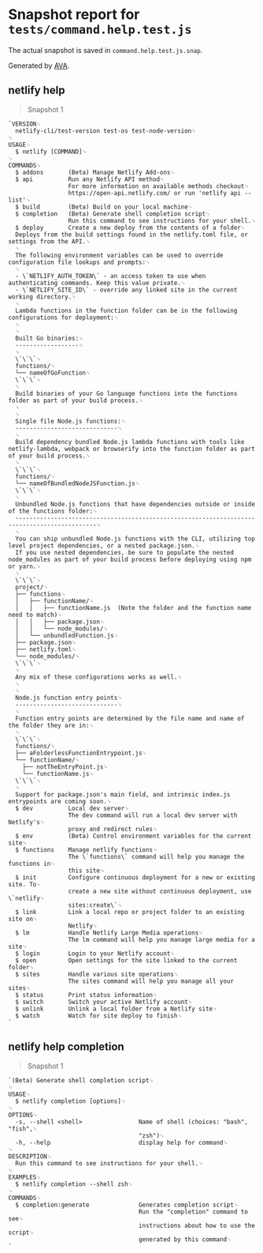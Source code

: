 # Snapshot report for `tests/command.help.test.js`

The actual snapshot is saved in `command.help.test.js.snap`.

Generated by [AVA](https://avajs.dev).

## netlify help

> Snapshot 1

    `VERSION␊
      netlify-cli/test-version test-os test-node-version␊
    ␊
    USAGE␊
      $ netlify [COMMAND]␊
    ␊
    COMMANDS␊
      $ addons       (Beta) Manage Netlify Add-ons␊
      $ api          Run any Netlify API method␊
                     For more information on available methods checkout␊
                     https://open-api.netlify.com/ or run 'netlify api --list'␊
      $ build        (Beta) Build on your local machine␊
      $ completion   (Beta) Generate shell completion script␊
                     Run this command to see instructions for your shell.␊
      $ deploy       Create a new deploy from the contents of a folder␊
      Deploys from the build settings found in the netlify.toml file, or settings from the API.␊
      ␊
      The following environment variables can be used to override configuration file lookups and prompts:␊
      ␊
      - \`NETLIFY_AUTH_TOKEN\` - an access token to use when authenticating commands. Keep this value private.␊
      - \`NETLIFY_SITE_ID\` - override any linked site in the current working directory.␊
      ␊
      Lambda functions in the function folder can be in the following configurations for deployment:␊
      ␊
      ␊
      Built Go binaries:␊
      ------------------␊
      ␊
      \`\`\`␊
      functions/␊
      └── nameOfGoFunction␊
      \`\`\`␊
      ␊
      Build binaries of your Go language functions into the functions folder as part of your build process.␊
      ␊
      ␊
      Single file Node.js functions:␊
      -----------------------------␊
      ␊
      Build dependency bundled Node.js lambda functions with tools like netlify-lambda, webpack or browserify into the function folder as part of your build process.␊
      ␊
      \`\`\`␊
      functions/␊
      └── nameOfBundledNodeJSFunction.js␊
      \`\`\`␊
      ␊
      Unbundled Node.js functions that have dependencies outside or inside of the functions folder:␊
      ---------------------------------------------------------------------------------------------␊
      ␊
      You can ship unbundled Node.js functions with the CLI, utilizing top level project dependencies, or a nested package.json.␊
      If you use nested dependencies, be sure to populate the nested node_modules as part of your build process before deploying using npm or yarn.␊
      ␊
      \`\`\`␊
      project/␊
      ├── functions␊
      │   ├── functionName/␊
      │   │   ├── functionName.js  (Note the folder and the function name need to match)␊
      │   │   ├── package.json␊
      │   │   └── node_modules/␊
      │   └── unbundledFunction.js␊
      ├── package.json␊
      ├── netlify.toml␊
      └── node_modules/␊
      \`\`\`␊
      ␊
      Any mix of these configurations works as well.␊
      ␊
      ␊
      Node.js function entry points␊
      -----------------------------␊
      ␊
      Function entry points are determined by the file name and name of the folder they are in:␊
      ␊
      \`\`\`␊
      functions/␊
      ├── aFolderlessFunctionEntrypoint.js␊
      └── functionName/␊
        ├── notTheEntryPoint.js␊
        └── functionName.js␊
      \`\`\`␊
      ␊
      Support for package.json's main field, and intrinsic index.js entrypoints are coming soon.␊
      $ dev          Local dev server␊
                     The dev command will run a local dev server with Netlify's␊
                     proxy and redirect rules␊
      $ env          (Beta) Control environment variables for the current site␊
      $ functions    Manage netlify functions␊
                     The \`functions\` command will help you manage the functions in␊
                     this site␊
      $ init         Configure continuous deployment for a new or existing site. To␊
                     create a new site without continuous deployment, use \`netlify␊
                     sites:create\`␊
      $ link         Link a local repo or project folder to an existing site on␊
                     Netlify␊
      $ lm           Handle Netlify Large Media operations␊
                     The lm command will help you manage large media for a site␊
      $ login        Login to your Netlify account␊
      $ open         Open settings for the site linked to the current folder␊
      $ sites        Handle various site operations␊
                     The sites command will help you manage all your sites␊
      $ status       Print status information␊
      $ switch       Switch your active Netlify account␊
      $ unlink       Unlink a local folder from a Netlify site␊
      $ watch        Watch for site deploy to finish␊
    `

## netlify help completion

> Snapshot 1

    `(Beta) Generate shell completion script␊
    ␊
    USAGE␊
      $ netlify completion [options]␊
    ␊
    OPTIONS␊
      -s, --shell <shell>                Name of shell (choices: "bash", "fish",␊
                                         "zsh")␊
      -h, --help                         display help for command␊
    ␊
    DESCRIPTION␊
      Run this command to see instructions for your shell.␊
    ␊
    EXAMPLES␊
      $ netlify completion --shell zsh␊
    ␊
    COMMANDS␊
      $ completion:generate              Generates completion script␊
                                         Run the "completion" command to see␊
                                         instructions about how to use the script␊
                                         generated by this command␊
    `
